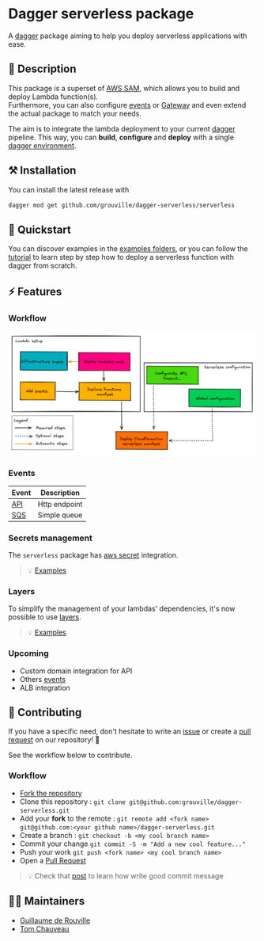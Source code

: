 # Dagger serverless package

A [dagger](https://dagger.io/) package aiming to help you deploy serverless applications with ease.

## :closed_book: Description

This package is a superset of [AWS SAM](https://docs.aws.amazon.com/serverless-application-model/latest/developerguide/what-is-sam.html), which allows you to build and deploy Lambda function(s). <br>
Furthermore, you can also configure [events](https://docs.aws.amazon.com/serverless-application-model/latest/developerguide/sam-property-function-eventsource.html) or [Gateway](https://docs.aws.amazon.com/serverless-application-model/latest/developerguide/sam-resource-api.html) and even extend the actual package to match your needs.

The aim is to integrate the lambda deployment to your current [dagger](https://dagger.io/) pipeline. This way, you can __build__, __configure__ and __deploy__ with a single [dagger environment](https://docs.dagger.io/1004/dev-first-env/).

## :hammer_and_pick: Installation 

You can install the latest release with

```bash
dagger mod get github.com/grouville/dagger-serverless/serverless
```

## :beginner: Quickstart

You can discover examples in the [examples folders](./examples), or you can follow the [tutorial](./tutorial) to learn step by step how to deploy a serverless function with dagger from scratch.

## :zap: Features

### Workflow

![serverless workflow](.github/assets/dagger-serverless-workflow.png)

### Events

| Event                                                                                                                 | Description  	|  
|---	                                                                                                                |---	        |
| [API](https://docs.aws.amazon.com/serverless-application-model/latest/developerguide/sam-property-function-api.html)  | Http endpoint |  
| [SQS](https://docs.aws.amazon.com/serverless-application-model/latest/developerguide/sam-property-function-sqs.html)  | Simple queue  |  

### Secrets management

The `serverless` package has [aws secret](./serverless/aws/secretmanager) integration.

> :bulb: [Examples](./examples/secret)

### Layers

To simplify the management of your lambdas' dependencies, it's now possible to use [layers](./serverless/layers.cue).

> :bulb: [Examples](./examples/layers)

### Upcoming

- Custom domain integration for API
- Others [events](https://docs.aws.amazon.com/serverless-application-model/latest/developerguide/sam-property-function-eventsource.html)
- ALB integration

## :handshake: Contributing

If you have a specific need, don't hesitate to write an [issue](https://github.com/grouville/dagger-serverless/issues) or create a [pull request]((https://github.com/grouville/dagger-serverless/pulls)) on our repository! :rocket:

See the workflow below to contribute.

### Workflow

- [Fork the repository](https://github.com/grouville/dagger-serverless/fork)
- Clone this repository : `git clone git@github.com:grouville/dagger-serverless.git`
- Add your **fork** to the remote : `git remote add <fork name> git@github.com:<your github name>/dagger-serverless.git`
- Create a branch : `git checkout -b <my cool branch name>`
- Commit your change `git commit -S -m "Add a new cool feature..."`
- Push your work `git push <fork name> <my cool branch name>`
- Open a [Pull Request](https://github.com/grouville/dagger-serverless/pulls)

> :bulb: Check that [post](https://chris.beams.io/posts/git-commit/) to learn how write good commit message

## 	:superhero_man: Maintainers

- [Guillaume de Rouville](https://github.com/grouville)
- [Tom Chauveau](https://github.com/TomChv)